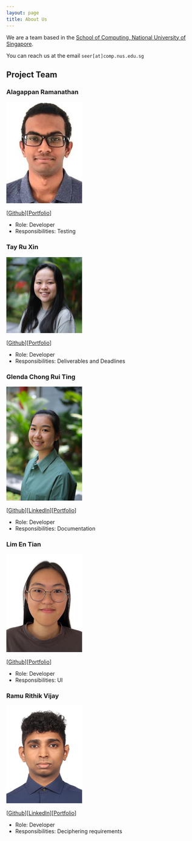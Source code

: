 ```yaml
---
layout: page
title: About Us
---
```


We are a team based in the [School of Computing, National University of Singapore](http://www.comp.nus.edu.sg).

You can reach us at the email `seer[at]comp.nus.edu.sg`

## Project Team

### Alagappan Ramanathan

<img src="images/alagappanra.png" width="200px">

[[Github](https://github.com/AlagappanRa)][[Portfolio](team/alagappanra.md)]

* Role: Developer
* Responsibilities: Testing

### Tay Ru Xin

<img src="images/tayruxin.png" width="200px">

[[Github](http://github.com/tayruxin)][[Portfolio](team/tayruxin.md)]

* Role: Developer
* Responsibilities: Deliverables and Deadlines

### Glenda Chong Rui Ting

<img src="images/glendachong.png" width="200px">

[[Github](http://github.com/glendachong)][[LinkedIn](https://www.linkedin.com/in/glenda-chong-149367237)][[Portfolio](team/glendachong.md)]

* Role: Developer
* Responsibilities: Documentation

### Lim En Tian

<img src="images/alientian.png" width="200px">

[[Github](http://github.com/alientian)][[Portfolio](team/alientian.md)]


* Role: Developer
* Responsibilities: UI

### Ramu Rithik Vijay

<img src="images/papataco14.png" width="200px">

[[Github](http://github.com/papataco14)][[LinkedIn](https://www.linkedin.com/in/rithikvijay/)][[Portfolio](team/papataco14.md)]

* Role: Developer
* Responsibilities: Deciphering requirements
